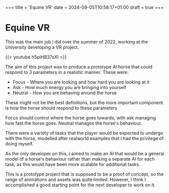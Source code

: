 +++
title = 'Equine VR'
date = 2024-09-05T10:58:17+01:00
draft = true
+++

# Equine VR

This was the main job I did over the summer of 2022, working at the University developing a VR project.


{{< youtube h5piHB37sXI >}}

The aim of this project was to produce a prototype AI horse that could respond to 3 parameters in a realistic manner. These were: 

- Focus - Where you are looking and how hard you are looking at it
- Ask - How much energy you are bringing into yourself
- Neutral - How you are behaving around the horse

These might not be the best definitions, but the more important component is how the horse should respond to these parameters

Focus should control where the horse goes towards, with ask managing how fast the horse goes. Neutral manages the horse's behaviour.

There were a variety of tasks that the player would be expected to undergo with the horse, modelled after realworld examples that I had the privilege of doing myself. 

As the only developer on this, I aimed to make an AI that would be a general model of a horse's behaviour rather
than making a separate AI for each task, as this would have been more scalable for additional tasks.

This is a prototype project that is supposed to be a proof of concept, so the range of animations and assets was quite limited. 
However, I think I accomplished a good starting point for the next developer to work on it. 
